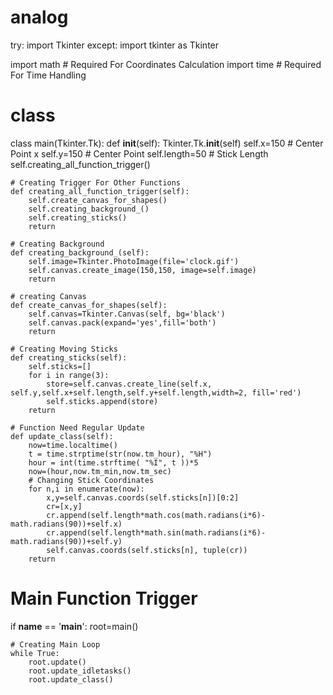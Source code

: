 # analog
try:
	import Tkinter
except:
	import tkinter as Tkinter

import math	# Required For Coordinates Calculation
import time	# Required For Time Handling
#
#
# class
class main(Tkinter.Tk):
	def __init__(self):
		Tkinter.Tk.__init__(self)
		self.x=150	# Center Point x
		self.y=150	# Center Point
		self.length=50	# Stick Length
		self.creating_all_function_trigger()

	# Creating Trigger For Other Functions
	def creating_all_function_trigger(self):
		self.create_canvas_for_shapes()
		self.creating_background_()
		self.creating_sticks()
		return

	# Creating Background
	def creating_background_(self):
		self.image=Tkinter.PhotoImage(file='clock.gif')
		self.canvas.create_image(150,150, image=self.image)
		return

	# creating Canvas
	def create_canvas_for_shapes(self):
		self.canvas=Tkinter.Canvas(self, bg='black')
		self.canvas.pack(expand='yes',fill='both')
		return

	# Creating Moving Sticks
	def creating_sticks(self):
		self.sticks=[]
		for i in range(3):
			store=self.canvas.create_line(self.x, self.y,self.x+self.length,self.y+self.length,width=2, fill='red')
			self.sticks.append(store)
		return

	# Function Need Regular Update
	def update_class(self):
		now=time.localtime()
		t = time.strptime(str(now.tm_hour), "%H")
		hour = int(time.strftime( "%I", t ))*5
		now=(hour,now.tm_min,now.tm_sec)
		# Changing Stick Coordinates
		for n,i in enumerate(now):
			x,y=self.canvas.coords(self.sticks[n])[0:2]
			cr=[x,y]
			cr.append(self.length*math.cos(math.radians(i*6)-math.radians(90))+self.x)
			cr.append(self.length*math.sin(math.radians(i*6)-math.radians(90))+self.y)
			self.canvas.coords(self.sticks[n], tuple(cr))
		return

# Main Function Trigger
if __name__ == '__main__':
	root=main()

	# Creating Main Loop
	while True:
		root.update()
		root.update_idletasks()
		root.update_class()
